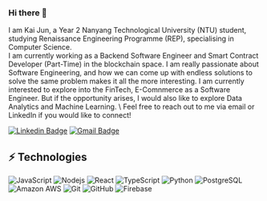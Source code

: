 ### Hi there 👋

I am Kai Jun, a Year 2 Nanyang Technological University (NTU) student, studying Renaissance Engineering Programme (REP), specialising in Computer Science.\
I am currently working as a Backend Software Engineer and Smart Contract Developer (Part-Time) in the blockchain space.
I am really passionate about Software Engineering, and how we can come up with endless solutions to solve the same problem makes it all the more interesting.
I am currently interested to explore into the FinTech, E-Comnmerce as a Software Engineer. But if the opportunity arises, I would also like to explore Data Analytics and Machine Learning.
\\
Feel free to reach out to me via email or LinkedIn if you would like to connect!

[![Linkedin Badge](https://img.shields.io/badge/linkedin-%230077B5.svg?style=for-the-badge&logo=linkedin&logoColor=white&link=https://www.linkedin.com/in/ang-kai-jun-82156417b/)](https://www.linkedin.com/in/ang-kai-jun-82156417b/)
[![Gmail Badge](https://img.shields.io/badge/Gmail-D14836?style=for-the-badge&logo=gmail&logoColor=white&link=mailto:kaijun123@gmail.com)](mailto:kaijun123@gmail.com)

## ⚡ Technologies

![JavaScript](https://img.shields.io/badge/-JavaScript-black?style=flat-square&logo=javascript)
![Nodejs](https://img.shields.io/badge/-Nodejs-black?style=flat-square&logo=Node.js)
![React](https://img.shields.io/badge/-React-black?style=flat-square&logo=react)
![TypeScript](https://img.shields.io/badge/-TypeScript-007ACC?style=flat-square&logo=typescript)
![Python](https://img.shields.io/badge/-Python-black?style=flat-square&logo=Python)
![PostgreSQL](https://img.shields.io/badge/-PostgreSQL-336791?style=flat-square&logo=postgresql)
![Amazon AWS](https://img.shields.io/badge/Amazon%20AWS-232F3E?style=flat-square&logo=amazon-aws)
![Git](https://img.shields.io/badge/-Git-black?style=flat-square&logo=git)
![GitHub](https://img.shields.io/badge/-GitHub-181717?style=flat-square&logo=github)
![Firebase](https://img.shields.io/badge/Firebase-039BE5?style=flat-square&logo=Firebase&logoColor=white)



<!--
**kaijun123/kaijun123** is a ✨ _special_ ✨ repository because its `README.md` (this file) appears on your GitHub profile.

Here are some ideas to get you started:

- 🔭 I’m currently working on ...
- 🌱 I’m currently learning ...
- 👯 I’m looking to collaborate on ...
- 🤔 I’m looking for help with ...
- 💬 Ask me about ...
- 📫 How to reach me: ...
- 😄 Pronouns: ...
- ⚡ Fun fact: ...
-->
